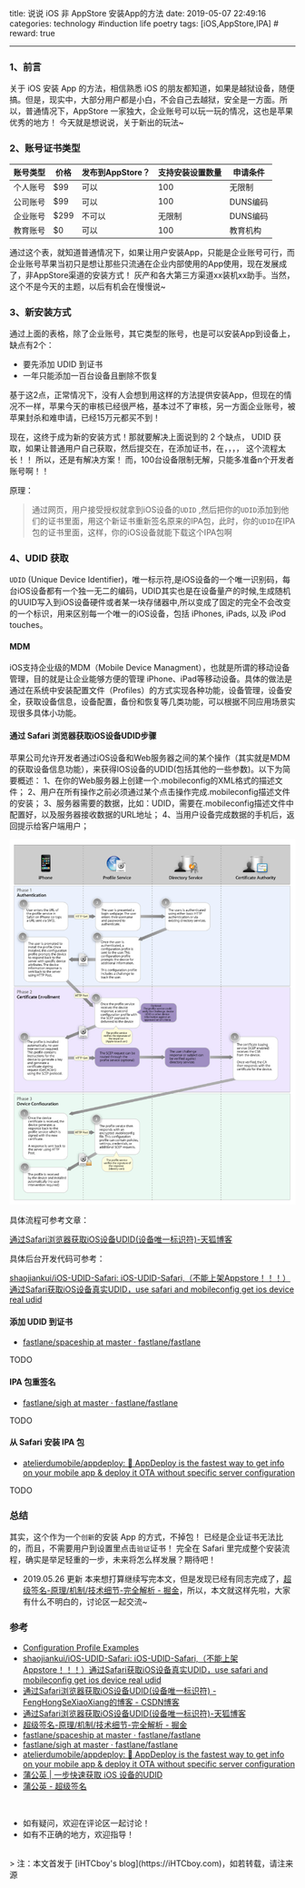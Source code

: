 title: 说说 iOS 非 AppStore 安装App的方法
date: 2019-05-07 22:49:16
categories: technology #induction life poetry
tags: [iOS,AppStore,IPA]  # <!--more-->
reward: true

---

### 1、前言
关于 iOS 安装 App 的方法，相信熟悉 iOS 的朋友都知道，如果是越狱设备，随便搞。但是，现实中，大部分用户都是小白，不会自己去越狱，安全是一方面。所以，普通情况下，AppStore 一家独大，企业账号可以玩一玩的情况，这也是苹果优秀的地方！ 今天就是想说说，关于新出的玩法~

<!--more-->

### 2、账号证书类型

| 账号类型 | 价格 | 发布到AppStore？ | 支持安装设置数量 | 申请条件 |
| --- | --- | --- | --- | --- |
| 个人账号 | $99 | 可以 | 100 | 无限制 |
| 公司账号 | $99 | 可以 | 100 | DUNS编码 |
| 企业账号 | $299 | 不可以 | 无限制 | DUNS编码 |
| 教育账号 | $0 | 可以 | 100 | 教育机构 |


通过这个表，就知道普通情况下，如果让用户安装App，只能是企业账号可行，而企业账号苹果当初只是想让那些只流通在企业内部使用的App使用，现在发展成了，非AppStore渠道的安装方式！ 灰产和各大第三方渠道xx装机xx助手。当然，这个不是今天的主题，以后有机会在慢慢说~


### 3、新安装方式

通过上面的表格，除了企业账号，其它类型的账号，也是可以安装App到设备上，缺点有2个：

- 要先添加 UDID 到证书
- 一年只能添加一百台设备且删除不恢复

基于这2点，正常情况下，没有人会想到用这样的方法提供安装App，但现在的情况不一样，苹果今天的审核已经很严格，基本过不了审核，另一方面企业账号，被苹果封杀和难申请，已经15万元都买不到！

现在，这终于成为新的安装方式！那就要解决上面说到的 2 个缺点， UDID 获取，如果让普通用户自己获取，然后提交在，在添加证书，在，，，， 这个流程太长！！ 所以，还是有解决方案！ 而，100台设备限制无解，只能多准备n个开发者账号啊！！

原理：

> 通过网页，用户接受授权就拿到iOS设备的`UDID` ,然后把你的`UDID`添加到他们的证书里面，用这个新证书重新签名原来的IPA包，此时，你的`UDID`在IPA包的证书里面，这样，你的iOS设备就能下载这个IPA包啊


### 4、UDID 获取

`UDID` (Unique Device Identifier)，唯一标示符,是iOS设备的一个唯一识别码，每台iOS设备都有一个独一无二的编码，UDID其实也是在设备量产的时候,生成随机的UUID写入到iOS设备硬件或者某一块存储器中,所以变成了固定的完全不会改变的一个标识，用来区别每一个唯一的iOS设备，包括 iPhones, iPads, 以及 iPod touches。


#### MDM

iOS支持企业级的MDM（Mobile Device Managment），也就是所谓的移动设备管理，目的就是让企业能够方便的管理 iPhone、iPad等移动设备。具体的做法是通过在系统中安装配置文件（Profiles）的方式实现各种功能，设备管理，设备安全，获取设备信息，设备配置，备份和恢复等几类功能，可以根据不同应用场景实现很多具体小功能。


#### 通过 Safari 浏览器获取iOS设备UDID步骤

苹果公司允许开发者通过iOS设备和Web服务器之间的某个操作（其实就是MDM的获取设备信息功能），来获得IOS设备的UDID(包括其他的一些参数)。以下为简要概述：
1、在你的Web服务器上创建一个.mobileconfig的XML格式的描述文件；
2、用户在所有操作之前必须通过某个点击操作完成.mobileconfig描述文件的安装；
3、服务器需要的数据，比如：UDID，需要在.mobileconfig描述文件中配置好，以及服务器接收数据的URL地址；
4、当用户设备完成数据的手机后，返回提示给客户端用户；

![20190507-Device-registration-process-ota_developer_flow_chart.jpg](https://github.com/iHTCboy/iGallery/raw/master/BlogImages/2019/05/20190507-Device-registration-process-ota_developer_flow_chart.jpg)


具体流程可参考文章：

[通过Safari浏览器获取iOS设备UDID(设备唯一标识符)-天狐博客](http://www.skyfox.org/safari-ios-device-udid.html)

具体后台开发代码可参考：

[shaojiankui/iOS-UDID-Safari: iOS-UDID-Safari,（不能上架Appstore！！！）通过Safari获取iOS设备真实UDID，use safari and mobileconfig get ios device real udid](https://github.com/shaojiankui/iOS-UDID-Safari)

#### 添加 UDID 到证书

- [fastlane/spaceship at master · fastlane/fastlane](https://github.com/fastlane/fastlane/tree/master/spaceship)

TODO

#### IPA 包重签名

- [fastlane/sigh at master · fastlane/fastlane](https://github.com/fastlane/fastlane/tree/master/sigh)

TODO

#### 从 Safari 安装 IPA 包

- [atelierdumobile/appdeploy: 🚀 AppDeploy is the fastest way to get info on your mobile app & deploy it OTA without specific server configuration](https://github.com/atelierdumobile/appdeploy)

TODO

### 总结

其实，这个作为一个`创新`的安装 App 的方式，不掉包！ 已经是企业证书无法比的，而且，不需要用户到设置里点击`验证`证书！ 完全在 Safari 里完成整个安装流程，确实是举足轻重的一步，未来将怎么样发展？期待吧！

- 2019.05.26 更新
本来想打算继续写完本文，但是发现已经有同志完成了，[超级签名-原理/机制/技术细节-完全解析 - 掘金](https://juejin.im/post/5cdeb72151882525cc707729?utm_source=gold_browser_extension)，所以，本文就这样先啦，大家有什么不明白的，讨论区一起交流~


### 参考

- [Configuration Profile Examples](https://developer.apple.com/library/archive/documentation/NetworkingInternet/Conceptual/iPhoneOTAConfiguration/ConfigurationProfileExamples/ConfigurationProfileExamples.html)
- [shaojiankui/iOS-UDID-Safari: iOS-UDID-Safari,（不能上架Appstore！！！）通过Safari获取iOS设备真实UDID，use safari and mobileconfig get ios device real udid](https://github.com/shaojiankui/iOS-UDID-Safari)
- [通过Safari浏览器获取iOS设备UDID(设备唯一标识符) - FengHongSeXiaoXiang的博客 - CSDN博客](https://blog.csdn.net/FengHongSeXiaoXiang/article/details/82825046)
- [通过Safari浏览器获取iOS设备UDID(设备唯一标识符)-天狐博客](http://www.skyfox.org/safari-ios-device-udid.html)
- [超级签名-原理/机制/技术细节-完全解析 - 掘金](https://juejin.im/post/5cdeb72151882525cc707729?utm_source=gold_browser_extension)
- [fastlane/spaceship at master · fastlane/fastlane](https://github.com/fastlane/fastlane/tree/master/spaceship)
- [fastlane/sigh at master · fastlane/fastlane](https://github.com/fastlane/fastlane/tree/master/sigh)
- [atelierdumobile/appdeploy: 🚀 AppDeploy is the fastest way to get info on your mobile app & deploy it OTA without specific server configuration](https://github.com/atelierdumobile/appdeploy)
- [蒲公英 | 一步快速获取 iOS 设备的UDID](https://www.pgyer.com/udid)
- [蒲公英 - 超级签名](https://www.pgyer.com/app/superSignature)

<br>

- 如有疑问，欢迎在评论区一起讨论！
- 如有不正确的地方，欢迎指导！

<br>
> 注：本文首发于 [iHTCboy's blog](https://iHTCboy.com)，如若转载，请注来源
<br>


